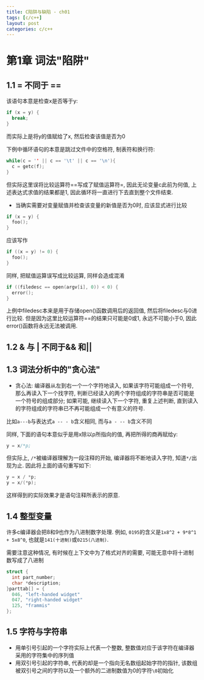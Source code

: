 ```yaml
---
title: C陷阱与缺陷 - ch01
tags: [c/c++]
layout: post
categories: c/c++
---
```


# 第1章 词法"陷阱"

## 1.1 = 不同于 ==

该语句本意是检查x是否等于y:

``` c
if (x = y) {
  break;
}
```

而实际上是将y的值赋给了x, 然后检查该值是否为0

下例中循环语句的本意是跳过文件中的空格符, 制表符和换行符:

``` c
while(c = '' || c == '\t' || c == '\n'){
  c = getc(f);
}
```

但实际这里误将比较运算符==写成了赋值运算符=, 因此无论变量c此前为何值, 上述表达式求值的结果都是1, 因此循环将一直进行下去直到整个文件结束.

* 当确实需要对变量赋值并检查该变量的新值是否为0时, 应该显式进行比较

``` c
if (x = y) {
  foo();
}
```

应该写作

``` c
if ((x = y) != 0) {
  foo();
}
```

同样, 把赋值运算误写成比较运算, 同样会造成混淆

``` c
if ((filedesc == open(argv[i], 0)) < 0) {
  error();
}
```

上例中filedesc本来是用于存储open()函数调用后的返回值, 然后将filedesc与0进行比较. 但是因为这里比较运算符==的结果只可能是0或1, 永远不可能小于0, 因此error()函数将永远无法被调用.

## 1.2 & 与 | 不同于&& 和||

## 1.3 词法分析中的"贪心法"

* 贪心法: 编译器从左到右一个一个字符地读入, 如果该字符可能组成一个符号, 那么再读入下一个找字符, 判断已经读入的两个字符组成的字符串是否可能是一个符号的组成部分; 如果可能, 继续读入下一个字符, 重复上述判断, 直到读入的字符组成的字符串已不再可能组成一个有意义的符号.

比如`a---b`与表达式`a -- - b`含义相同, 而与`a - -- b`含义不同

同样, 下面的语句本意似乎是用x除以p所指向的值, 再把所得的商再赋给y:
```c
y = x/*p;
```
但实际上, `/*`被编译器理解为一段注释的开始, 编译器将不断地读入字符, 知道`*/`出现为止. 因此将上面的语句重写如下:

``` c
y = x / *p;
y = x/(*p);
```

这样得到的实际效果才是语句注释所表示的原意.


## 1.4 整型变量

许多c编译器会把8和9也作为八进制数字处理. 例如, `0195`的含义是`1x8^2 + 9*8^1 + 5x8^0`, 也就是`141(十进制)`或`0215(八进制)`.

需要注意这种情况, 有时候在上下文中为了格式对齐的需要, 可能无意中将十进制数写成了八进制

``` c
struct {
  int part_number;
  char *description;
}parttab[] = {
  046, "left-handed widget"
  047, "right-handed widget"
  125, "frammis"
};
```

## 1.5 字符与字符串

* 用单引号引起的一个字符实际上代表一个整数, 整数值对应于该字符在编译器采用的字符集中的序列值
* 用双引号引起的字符串, 代表的却是一个指向无名数组起始字符的指针, 该数组被双引号之间的字符以及一个额外的二进制数值为0的字符`\0`初始化
